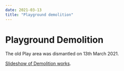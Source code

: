 ```yaml
---
date: 2021-03-13
title: "Playground demolition"
---
```


# Playground Demolition

The old Play area was dismantled on 13th March 2021.

[Slideshow of Demolition works](/recreational-areas/playground/demolition-march-2021).
